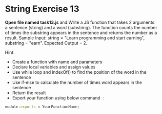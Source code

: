 # String Exercise 13

**Open file named task13.js** and Write a JS function that takes 2 arguments: a sentence (string) and a word (substring). The function counts the number of times the substring appears in the sentence and returns the number as a result. Sample Input: string = "Learn programming and start earning", substring = "earn". Expected Output = 2.

Hint:

- Create a function with name and parameters
- Declare local variables and assign values
- Use while loop and indexOf() to find the position of the word in the sentence
- Use if-else to calculate the number of times word appears in the sentence
- Return the result
- Export your function using below command  :

```js
module.exports = YourFunctionName;
```